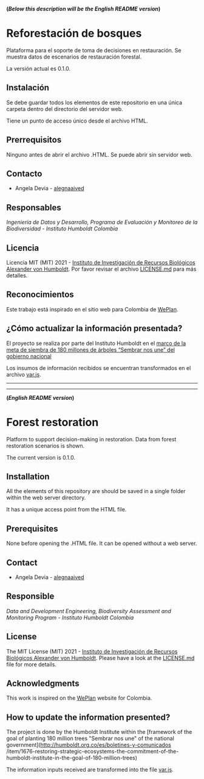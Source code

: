 **(_Below this description will be the English README version_)**

# Reforestación de bosques

Plataforma para el soporte de toma de decisiones en restauración. Se muestra datos de escenarios de restauración forestal.

La versión actual es 0.1.0.


## Instalación

Se debe guardar todos los elementos de este repositorio en una única carpeta dentro del directorio del servidor web.

Tiene un punto de acceso único desde el archivo HTML.

## Prerrequisitos

Ninguno antes de abrir el archivo .HTML. Se puede abrir sin servidor web.

## Contacto

- Angela Devia - [alegnaaived](https://github.com/alegnaaived)

## Responsables

_Ingeniería de Datos y Desarrollo, Programa de Evaluación y Monitoreo de la Biodiversidad - Instituto Humboldt Colombia_

## Licencia
Licencia MIT (MIT) 2021 - [Instituto de Investigación de Recursos Biológicos Alexander von Humboldt](http://humboldt.org.co). Por favor revisar el archivo [LICENSE.md](LICENSE.md) para más detalles.

## Reconocimientos

Este trabajo está inspirado en el sitio web para Colombia de [WePlan](http://weplan-forests.org/flrp/exploreopt.php?analysis=COL_v002).

## ¿Cómo actualizar la información presentada?

El proyecto se realiza por parte del Instituto Humboldt en el [marco de la meta de siembra de 180 millones de árboles “Sembrar nos une” del gobierno nacional](http://humboldt.org.co/es/boletines-y-comunicados/item/1676-restaurar-ecosistemas-estrategicos-la-apuesta-del-instituto-humboldt-en-la-meta-de-180-millones-de-arboles)

Los insumos de información recibidos se encuentran transformados en el archivo [var.js](/js/data/var.js).

---
---

**(_English README version_)**

# Forest restoration

Platform to support decision-making in restoration. Data from forest restoration scenarios is shown.

The current version is 0.1.0.


## Installation

All the elements of this repository are should be saved in a single folder within the web server directory.

It has a unique access point from the HTML file.

## Prerequisites

None before opening the .HTML file. It can be opened without a web server.

## Contact

- Angela Devia - [alegnaaived](https://github.com/alegnaaived)

## Responsible

_Data and Development Engineering, Biodiversity Assessment and Monitoring Program - Instituto Humboldt Colombia_

## License
The MIT License (MIT) 2021 - [Instituto de Investigación de Recursos Biológicos Alexander von Humboldt](http://humboldt.org.co). Please have a look at the [LICENSE.md](LICENSE.md) file for more details.

## Acknowledgments

This work is inspired on the [WePlan](http://weplan-forests.org/flrp/exploreopt.php?analysis=COL_v002) website for Colombia.

## How to update the information presented?

The project is done by the Humboldt Institute within the [framework of the goal of planting 180 million trees "Sembrar nos une" of the national government](http://humboldt.org.co/es/boletines-y-comunicados /item/1676-restoring-strategic-ecosystems-the-commitment-of-the-humboldt-institute-in-the-goal-of-180-million-trees)

The information inputs received are transformed into the file [var.js](/js/data/var.js).
